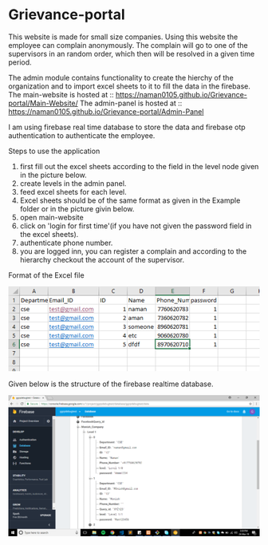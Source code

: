 # Grievance-portal
This website is made for small size companies. Using this website the employee can complain anonymously. The complain will go to one of the supervisors in an random order, which then will be resolved in a given time period.

The admin module contains functionality to create the hierchy of the organization and to import excel sheets to it to fill the data in the firebase.
The main-website is hosted at :: https://naman0105.github.io/Grievance-portal/Main-Website/
The admin-panel is hosted at :: https://naman0105.github.io/Grievance-portal/Admin-Panel

I am using firebase real time database to store the data and firebase otp authentication to authenticate the employee. 

Steps to use the application
1. first fill out the excel sheets according to the field in the level node given in the picture below.
2. create levels in the admin panel.
3. feed excel sheets for each level.
4. Excel sheets should be of the same format as given in the Example folder or in the picture givin below.
5. open main-website
6. click on 'login for first time'(if you have not given the password field in the excel sheets).
7. authenticate phone number.
8. you are logged inn, you can register a complain and according to the hierarchy checkout the account of the supervisor.

Format of the Excel file

![ExcelStructure](/Admin-Panel/excelsheet.PNG)

Given below is the structure of the firebase realtime database.

![firebase structure](https://github.com/naman0105/Grievance-portal/blob/master/2018-03-24%20(1).png)


